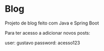 <h1>Blog</h1>

<p>Projeto de blog feito com Java e Spring Boot</p>
<p>Para ter acesso a adicionar novos posts:</p>
<p>user: gustavo password: acesso123</p>
